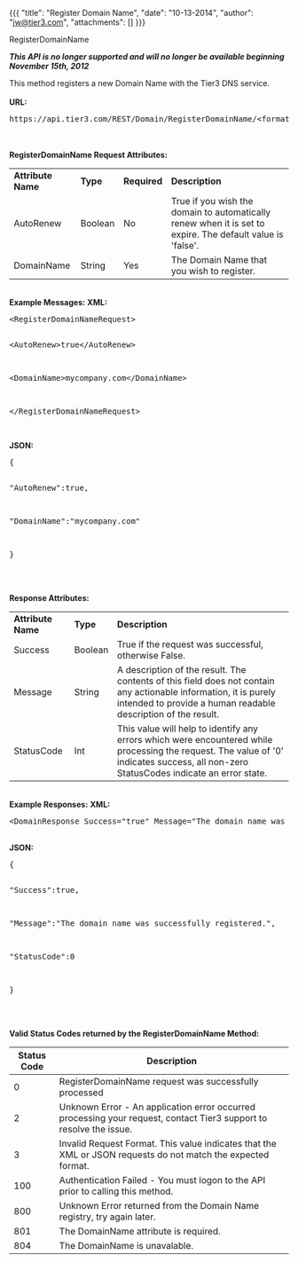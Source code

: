 {{{
  "title": "Register Domain Name",
  "date": "10-13-2014",
  "author": "jw@tier3.com",
  "attachments": []
}}}

RegisterDomainName
<p><strong><em>This API is no longer supported and will no longer be available beginning November 15th, 2012</em></strong>
</p>
<p>This method registers a new Domain Name with the Tier3 DNS service.
  <br />
  <br /><strong>URL:</strong>
</p>
<pre>https://api.tier3.com/REST/Domain/RegisterDomainName/&lt;format&gt;</pre>
<p>
  <br />
  <br /><strong>RegisterDomainName Request Attributes:</strong>
</p>
<table>
  <tbody>
    <tr>
      <td><strong>Attribute Name</strong>
      </td>
      <td><strong>Type</strong>
      </td>
      <td><strong>Required</strong>
      </td>
      <td><strong>Description</strong>
      </td>
    </tr>
    <tr>
      <td>AutoRenew</td>
      <td>Boolean</td>
      <td>No</td>
      <td>True if you wish the domain to automatically renew when it is set to expire. The default value is 'false'.</td>
    </tr>
    <tr>
      <td>DomainName</td>
      <td>String</td>
      <td>Yes</td>
      <td>The Domain Name that you wish to register.</td>
    </tr>
  </tbody>
</table>
<p>
  <br /><strong>Example Messages:</strong>&nbsp;<strong>XML:</strong>
</p>
<pre>&lt;RegisterDomainNameRequest&gt;

  &lt;AutoRenew&gt;true&lt;/AutoRenew&gt;

  &lt;DomainName&gt;mycompany.com&lt;/DomainName&gt;

&lt;/RegisterDomainNameRequest&gt;</pre>
<p>
  <br /><strong>JSON:</strong>
</p>
<pre>{

  "AutoRenew":true,

  "DomainName":"mycompany.com"

}</pre>
<p>
  <br />
  <br /><strong>Response Attributes:</strong>
</p>
<table>
  <tbody>
    <tr>
      <td><strong>Attribute Name</strong>
      </td>
      <td><strong>Type</strong>
      </td>
      <td><strong>Description</strong>
      </td>
    </tr>
    <tr>
      <td>Success</td>
      <td>Boolean</td>
      <td>True if the request was successful, otherwise False.</td>
    </tr>
    <tr>
      <td>Message</td>
      <td>String</td>
      <td>A description of the result. The contents of this field does not contain any actionable information, it is purely intended to provide a human readable description of the result.</td>
    </tr>
    <tr>
      <td>StatusCode</td>
      <td>Int</td>
      <td>This value will help to identify any errors which were encountered while processing the request. The value of '0' indicates success, all non-zero StatusCodes indicate an error state.</td>
    </tr>
  </tbody>
</table>
<p>
  <br /><strong>Example Responses:</strong>&nbsp;<strong>XML:</strong>
</p>
<pre>&lt;DomainResponse Success="true" Message="The domain name was successfully registered." StatusCode="0"/&gt;</pre>
<p>
  <br /><strong>JSON:</strong>
</p>
<pre>{

  "Success":true,

  "Message":"The domain name was successfully registered.",

  "StatusCode":0

}</pre>
<p>
  <br />
  <br /><strong>Valid Status Codes returned by the RegisterDomainName Method:</strong>
</p>
<table>
  <thead>
  <tr>
    <th>Status Code</th>
    <th>Description</th>
  </tr>
</thead>
<tbody>
    <tr>
      <td>0</td>
      <td>RegisterDomainName request was successfully processed</td>
    </tr>
    <tr>
      <td>2</td>
      <td>Unknown Error - An application error occurred processing your request, contact Tier3 support to resolve the issue.</td>
    </tr>
    <tr>
      <td>3</td>
      <td>Invalid Request Format. This value indicates that the XML or JSON requests do not match the expected format.</td>
    </tr>
    <tr>
      <td>100</td>
      <td>Authentication Failed - You must logon to the API prior to calling this method.</td>
    </tr>
    <tr>
      <td>800</td>
      <td>Unknown Error returned from the Domain Name registry, try again later.</td>
    </tr>
    <tr>
      <td>801</td>
      <td>The DomainName attribute is required.</td>
    </tr>
    <tr>
      <td>804</td>
      <td>The DomainName is unavalable.</td>
    </tr>
  </tbody>
</table>